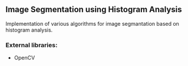 Image Segmentation using Histogram Analysis
-------------------------------------------

Implementation of various algorithms for image segmantation based on histogram analysis.


### External libraries:

* OpenCV
